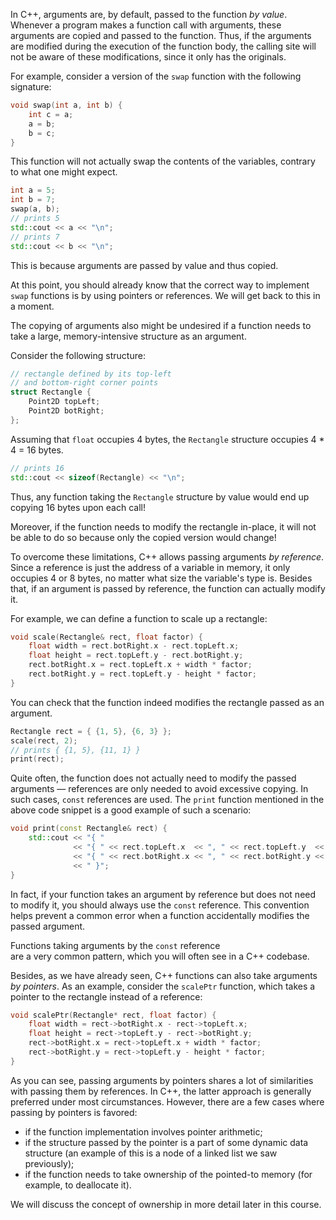 In C++, arguments are, by default, passed to the function _by value_.
Whenever a program makes a function call with arguments, 
these arguments are copied and passed to the function.
Thus, if the arguments are modified during the execution of the function body,
the calling site will not be aware of these modifications, 
since it only has the originals.

For example, consider a version of the `swap` function with the following signature:

```c++
void swap(int a, int b) {
    int c = a;
    a = b;
    b = c;
}
```

This function will not actually swap the contents of the variables, 
contrary to what one might expect.

```c++
int a = 5;
int b = 7;
swap(a, b);
// prints 5
std::cout << a << "\n";
// prints 7
std::cout << b << "\n";
```

This is because arguments are passed by value and thus copied. 

<div class="hint">

At this point, you should already know that the correct way 
to implement `swap` functions is by using pointers or references.
We will get back to this in a moment.

</div>

The copying of arguments also might be undesired if
a function needs to take a
large, memory-intensive structure as an argument.

Consider the following structure:

```c++
// rectangle defined by its top-left 
// and bottom-right corner points
struct Rectangle {
    Point2D topLeft;
    Point2D botRight;
};
```

Assuming that `float` occupies 4 bytes, 
the `Rectangle` structure occupies 4 * 4 = 16 bytes.  

```c++
// prints 16
std::cout << sizeof(Rectangle) << "\n";
```

Thus, any function taking the `Rectangle` structure by value 
would end up copying 16 bytes upon each call!

Moreover, if the function needs to modify the rectangle in-place,
it will not be able to do so because only the copied version would change!

To overcome these limitations, C++ allows passing arguments _by reference_.
Since a reference is just the address of a variable in memory, 
it only occupies 4 or 8 bytes, no matter what size the variable's type is.
Besides that, if an argument is passed by reference, 
the function can actually modify it.

For example, we can define a function to scale up a rectangle:

```c++
void scale(Rectangle& rect, float factor) {
    float width = rect.botRight.x - rect.topLeft.x;
    float height = rect.topLeft.y - rect.botRight.y;
    rect.botRight.x = rect.topLeft.x + width * factor;
    rect.botRight.y = rect.topLeft.y - height * factor;
}
```

You can check that the function indeed modifies the rectangle passed as an argument.

```c++
Rectangle rect = { {1, 5}, {6, 3} };
scale(rect, 2);
// prints { {1, 5}, {11, 1} } 
print(rect);
```

Quite often, the function does not actually need to modify the passed arguments — 
references are only needed to avoid excessive copying.
In such cases, `const` references are used. 
The `print` function mentioned in the above code snippet is a good example of such a scenario:

```c++
void print(const Rectangle& rect) {
    std::cout << "{ " 
              << "{ " << rect.topLeft.x  << ", " << rect.topLeft.y  << "}, "
              << "{ " << rect.botRight.x << ", " << rect.botRight.y << "}" 
              << " }";
}
```

In fact, if your function takes an argument by reference but does not need to modify it, 
you should always use the `const` reference. This convention helps prevent 
a common error when a function accidentally modifies the passed argument.

Functions taking arguments by the `const` reference  
are a very common pattern, which you will often see in a C++ codebase.  

Besides, as we have already seen, C++ functions can also take arguments _by pointers_.
As an example, consider the `scalePtr` function, which takes a pointer to the rectangle instead of a reference:

```c++
void scalePtr(Rectangle* rect, float factor) {
    float width = rect->botRight.x - rect->topLeft.x;
    float height = rect->topLeft.y - rect->botRight.y;
    rect->botRight.x = rect->topLeft.x + width * factor;
    rect->botRight.y = rect->topLeft.y - height * factor;
}
```

As you can see, passing arguments by pointers shares a lot of similarities with passing them by references.
In C++, the latter approach is generally preferred under most circumstances.
However, there are a few cases where passing by pointers is favored:

- if the function implementation involves pointer arithmetic;
- if the structure passed by the pointer is a part of some dynamic data structure 
  (an example of this is a node of a linked list we saw previously);
- if the function needs to take ownership of the pointed-to memory 
  (for example, to deallocate it).

We will discuss the concept of ownership in more detail later in this course.
